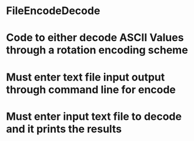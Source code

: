 # FileEncodeDecode
# Code to either decode ASCII Values through a rotation encoding scheme
# Must enter text file input output through command line for encode
# Must enter input text file to decode and it prints the results
